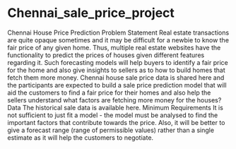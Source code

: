 # Chennai_sale_price_project
Chennai House Price Prediction
Problem Statement
Real estate transactions are quite opaque sometimes and it
may be difficult for a newbie to know the fair price of any given
home. Thus, multiple real estate websites have the functionality
to predict the prices of houses given different features
regarding it. Such forecasting models will help buyers to identify
a fair price for the home and also give insights to sellers as to
how to build homes that fetch them more money. Chennai
house sale price data is shared here and the participants are
expected to build a sale price prediction model that will aid the
customers to find a fair price for their homes and also help the
sellers understand what factors are fetching more money
for the houses?
Data
The historical sale data is available here.
Minimum Requirements
It is not sufficient to just fit a model - the model must be
analysed to find the important factors that contribute towards
the price. Also, it will be better to give a forecast range (range
of permissible values) rather than a single estimate as it will
help the customers to negotiate.
